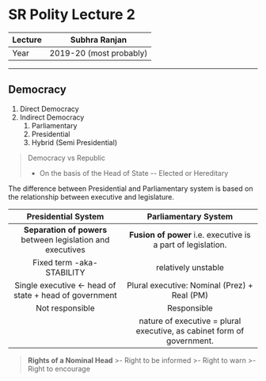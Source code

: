 # SR Polity Lecture 2
| Lecture | Subhra Ranjan           |
| ------- | ----------------------- |
| Year    | 2019-20 (most probably) |

---

## Democracy
1. Direct Democracy
2. Indirect Democracy
	1. Parliamentary
	2. Presidential
	3. Hybrid (Semi Presidential)

> Democracy vs Republic
> - On the basis of the Head of State -- Elected or Hereditary

The difference between Presidential and Parliamentary system is based on the relationship between executive and legislature.

|                     Presidential System                     |                     Parliamentary System                     |
|:-----------------------------------------------------------:|:------------------------------------------------------------:|
| **Separation of powers** between legislation and executives | **Fusion of power** i.e. executive is a part of legislation. |
|                 Fixed term -aka- STABILITY                  |                     relatively unstable                      |
| Single executive <- head of state  +    head of government  |         Plural executive: Nominal (Prez) + Real (PM)         |
|                       Not responsible                       |                         Responsible                          |
|                                                             |                       nature of executive = plural executive, as cabinet form of government.                                       |

> **Rights of a Nominal Head**
	>- Right to be informed
	>- Right to warn
	>- Right to encourage
	
